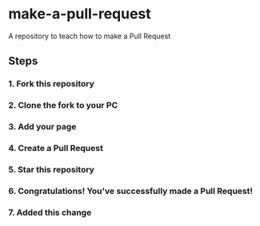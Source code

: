 # make-a-pull-request
A repository to teach how to make a Pull Request

## Steps

### 1. Fork this repository
### 2. Clone the fork to your PC
### 3. Add your page
### 4. Create a Pull Request
### 5. Star this repository
### 6. Congratulations! You've successfully made a Pull Request!

### 7. Added this change
